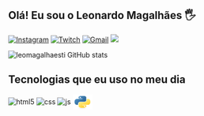 ## Olá! Eu sou o Leonardo Magalhães 🖐️

[![Instagram](https://img.shields.io/badge/Instagram-E4405F?style=for-the-badge&logo=instagram&logoColor=white)](https://instagram.com/leomagalhaes.ti)
[![Twitch](https://img.shields.io/badge/Twitch-9146FF?style=for-the-badge&logo=twitch&logoColor=white)](https://twitch.tv/leomagalhaes.ti)
[![Gmail](https://img.shields.io/badge/-Gmail-%23333?style=for-the-badge&logo=gmail&logoColor=white)](mailto:leomagalhaes.ti@gmail.com)
<a href="https://www.linkedin.com/in/leomagalhaesti/" target="_blank"><img src="https://img.shields.io/badge/-LinkedIn-%230077B5?style=for-the-badge&logo=linkedin&logoColor=white" target="_blank"></a> 

![leomagalhaesti GitHub stats](https://github-readme-stats.vercel.app/api?username=leomagalhaesti&show_icons=true&theme=dracula&count_private=true)

## Tecnologias que eu uso no meu dia

<div style="display: inline_block">
  <img align="center" alt="html5" src="https://img.shields.io/badge/HTML5-E34F26?style=for-the-badge&logo=html5&logoColor=white" />
  <img align="center" alt="css" src="https://img.shields.io/badge/CSS3-1572B6?style=for-the-badge&logo=css3&logoColor=white" />
  <img align="center" alt="js" src="https://img.shields.io/badge/JavaScript-F7DF1E?style=for-the-badge&logo=javascript&logoColor=black" />
  <img align="center" alt="Rafa-Python" height="30" width="40" src="https://raw.githubusercontent.com/devicons/devicon/master/icons/python/python-original.svg">
  
</div><br/>




